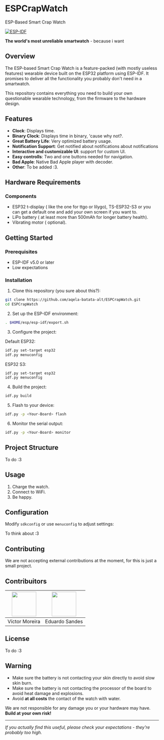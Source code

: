 # ESPCrapWatch
ESP-Based Smart Crap Watch

[![ESP-IDF](https://img.shields.io/badge/ESP--IDF-v5.0+-purple.svg)](https://docs.espressif.com/projects/esp-idf/en/stable/)

**The world's most unreliable smartwatch** - because i want

## Overview

The ESP-based Smart Crap Watch is a feature-packed (with mostly useless features) wearable device built on the ESP32 platform using ESP-IDF. It promises to deliver all the functionality you probably don't need in a smartwatch.

This repository contains everything you need to build your own questionable wearable technology, from the firmware to the hardware design.

## Features

- **Clock**: Displays time.
- **Binary Clock**: Displays time in binary, 'cause why not?.
- **Great Battery Life**: Very optimized battery usage.
- **Notification Support**: Get notified about notifications about notifications
- **Interactive and customizable UI**: support for custom UI.
- **Easy controlls**: Two and one buttons needed for navigation.
- **Bad Apple**: Native Bad Apple player with decoder.
- **Other**: To be added :3.

## Hardware Requirements

### Components
- ESP32 t-display ( like the one for ttgo or lilygo), TS-ESP32-S3 or you can get a default one and add your own screen if you want to.
- LiPo battery ( at least more than 500mAh for longer battery health).
- Vibrating motor ( optional).

## Getting Started

### Prerequisites
- ESP-IDF v5.0 or later
- Low expectations

### Installation

1. Clone this repository (you sure about this?):
```bash
git clone https://github.com/aqela-batata-alt/ESPCrapWatch.git
cd ESPCrapWatch
```

2. Set up the ESP-IDF environment:
```bash
. $HOME/esp/esp-idf/export.sh
```

3. Configure the project:

Default ESP32:
```bash
idf.py set-target esp32
idf.py menuconfig
```
ESP32 S3:
```bash
idf.py set-target esp32
idf.py menuconfig
```

4. Build the project:
```bash
idf.py build
```

5. Flash to your device:
```bash
idf.py -p <Your-Board> flash
```

6. Monitor the serial output:
```bash
idf.py -p <Your-Board> monitor
```

## Project Structure
To do :3

## Usage

1. Charge the watch.
2. Connect to WiFi.
3. Be happy.

## Configuration

Modify `sdkconfig` or use `menuconfig` to adjust settings:

To think about :3

## Contributing

We are not accepting external contributions at the moment, for this is just a small project.

## Contribuitors

| <img src="https://github.com/aqela-batata-alt.png" width="80" height="80"> | <img src="https://github.com/DiceRunner714.png" width="80" height="80"> |
|:-------:|:---------:|
| Víctor Moreira | Eduardo Sandes |

## License

To do :3

## Warning

- Make sure the battery is not contacting your skin directly to avoid slow skin burn.
- Make sure the battery is not contacting the processor of the board to avoid heat damage and explosions.
- Avoid **at all costs** the contact of the watch with water.

We are not responsible for any damage you or your hardware may have. **Build at your own risk!**

---

*If you actually find this useful, please check your expectations - they're probably too high.*
